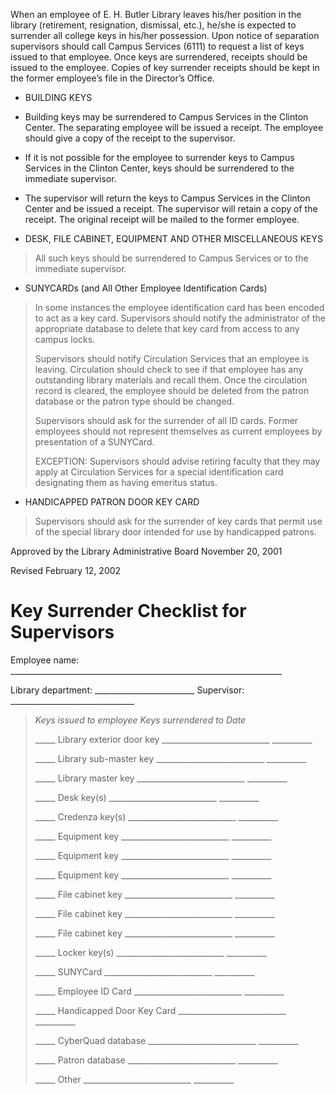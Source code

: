 When an employee of E. H. Butler Library leaves his/her position in the library (retirement, resignation, dismissal, etc.), he/she is expected to surrender all college keys in his/her possession. Upon notice of separation supervisors should call Campus Services (6111) to request a list of keys issued to that employee. Once keys are surrendered, receipts should be issued to the employee. Copies of key surrender receipts should be kept in the former employee’s file in the Director’s Office.

-   BUILDING KEYS

<!-- -->

-   Building keys may be surrendered to Campus Services in the Clinton Center. The separating employee will be issued a receipt. The employee should give a copy of the receipt to the supervisor.

-   If it is not possible for the employee to surrender keys to Campus Services in the Clinton Center, keys should be surrendered to the immediate supervisor.

-   The supervisor will return the keys to Campus Services in the Clinton Center and be issued a receipt. The supervisor will retain a copy of the receipt. The original receipt will be mailed to the former employee.

<!-- -->

-   DESK, FILE CABINET, EQUIPMENT AND OTHER MISCELLANEOUS KEYS

> All such keys should be surrendered to Campus Services or to the immediate supervisor.

-   SUNYCARDs (and All Other Employee Identification Cards)

> In some instances the employee identification card has been encoded to act as a key card. Supervisors should notify the administrator of the appropriate database to delete that key card from access to any campus locks.
>
> Supervisors should notify Circulation Services that an employee is leaving. Circulation should check to see if that employee has any outstanding library materials and recall them. Once the circulation record is cleared, the employee should be deleted from the patron database or the patron type should be changed.
>
> Supervisors should ask for the surrender of all ID cards. Former employees should not represent themselves as current employees by presentation of a SUNYCard.
>
> EXCEPTION: Supervisors should advise retiring faculty that they may apply at Circulation Services for a special identification card designating them as having emeritus status.

-   HANDICAPPED PATRON DOOR KEY CARD

> Supervisors should ask for the surrender of key cards that permit use of the special library door intended for use by handicapped patrons.

Approved by the Library Administrative Board November 20, 2001

Revised February 12, 2002

Key Surrender Checklist for Supervisors
=======================================

Employee name: \_\_\_\_\_\_\_\_\_\_\_\_\_\_\_\_\_\_\_\_\_\_\_\_\_\_\_\_\_\_\_\_\_\_\_\_\_\_\_\_\_\_\_\_\_\_\_\_\_\_\_\_\_\_\_\_\_\_\_\_\_\_\_\_\_\_\_\_

Library department: \_\_\_\_\_\_\_\_\_\_\_\_\_\_\_\_\_\_\_\_\_\_\_\_\_ Supervisor: \_\_\_\_\_\_\_\_\_\_\_\_\_\_\_\_\_\_\_\_\_\_\_\_\_\_\_\_\_\_\_

> *Keys issued to employee* *Keys surrendered to* *Date*
>
> \_\_\_\_\_ Library exterior door key \_\_\_\_\_\_\_\_\_\_\_\_\_\_\_\_\_\_\_\_\_\_\_\_\_\_\_ \_\_\_\_\_\_\_\_\_\_
>
> \_\_\_\_\_ Library sub-master key \_\_\_\_\_\_\_\_\_\_\_\_\_\_\_\_\_\_\_\_\_\_\_\_\_\_\_ \_\_\_\_\_\_\_\_\_\_
>
> \_\_\_\_\_ Library master key \_\_\_\_\_\_\_\_\_\_\_\_\_\_\_\_\_\_\_\_\_\_\_\_\_\_\_ \_\_\_\_\_\_\_\_\_\_
>
> \_\_\_\_\_ Desk key(s) \_\_\_\_\_\_\_\_\_\_\_\_\_\_\_\_\_\_\_\_\_\_\_\_\_\_\_ \_\_\_\_\_\_\_\_\_\_
>
> \_\_\_\_\_ Credenza key(s) \_\_\_\_\_\_\_\_\_\_\_\_\_\_\_\_\_\_\_\_\_\_\_\_\_\_\_ \_\_\_\_\_\_\_\_\_\_
>
> \_\_\_\_\_ Equipment key \_\_\_\_\_\_\_\_\_\_\_\_\_\_\_\_\_\_\_\_\_\_\_\_\_\_\_ \_\_\_\_\_\_\_\_\_\_
>
> \_\_\_\_\_ Equipment key \_\_\_\_\_\_\_\_\_\_\_\_\_\_\_\_\_\_\_\_\_\_\_\_\_\_\_ \_\_\_\_\_\_\_\_\_\_
>
> \_\_\_\_\_ Equipment key \_\_\_\_\_\_\_\_\_\_\_\_\_\_\_\_\_\_\_\_\_\_\_\_\_\_\_ \_\_\_\_\_\_\_\_\_\_
>
> \_\_\_\_\_ File cabinet key \_\_\_\_\_\_\_\_\_\_\_\_\_\_\_\_\_\_\_\_\_\_\_\_\_\_\_ \_\_\_\_\_\_\_\_\_\_
>
> \_\_\_\_\_ File cabinet key \_\_\_\_\_\_\_\_\_\_\_\_\_\_\_\_\_\_\_\_\_\_\_\_\_\_\_ \_\_\_\_\_\_\_\_\_\_
>
> \_\_\_\_\_ File cabinet key \_\_\_\_\_\_\_\_\_\_\_\_\_\_\_\_\_\_\_\_\_\_\_\_\_\_\_ \_\_\_\_\_\_\_\_\_\_
>
> \_\_\_\_\_ Locker key(s) \_\_\_\_\_\_\_\_\_\_\_\_\_\_\_\_\_\_\_\_\_\_\_\_\_\_\_ \_\_\_\_\_\_\_\_\_\_
>
> \_\_\_\_\_ SUNYCard \_\_\_\_\_\_\_\_\_\_\_\_\_\_\_\_\_\_\_\_\_\_\_\_\_\_\_ \_\_\_\_\_\_\_\_\_\_
>
> \_\_\_\_\_ Employee ID Card \_\_\_\_\_\_\_\_\_\_\_\_\_\_\_\_\_\_\_\_\_\_\_\_\_\_\_ \_\_\_\_\_\_\_\_\_\_
>
> \_\_\_\_\_ Handicapped Door Key Card \_\_\_\_\_\_\_\_\_\_\_\_\_\_\_\_\_\_\_\_\_\_\_\_\_\_\_ \_\_\_\_\_\_\_\_\_\_
>
> \_\_\_\_\_ CyberQuad database \_\_\_\_\_\_\_\_\_\_\_\_\_\_\_\_\_\_\_\_\_\_\_\_\_\_\_ \_\_\_\_\_\_\_\_\_\_
>
> \_\_\_\_\_ Patron database \_\_\_\_\_\_\_\_\_\_\_\_\_\_\_\_\_\_\_\_\_\_\_\_\_\_\_ \_\_\_\_\_\_\_\_\_\_
>
> \_\_\_\_\_ Other \_\_\_\_\_\_\_\_\_\_\_\_\_\_\_\_\_\_\_\_\_\_\_\_\_\_\_ \_\_\_\_\_\_\_\_\_\_
